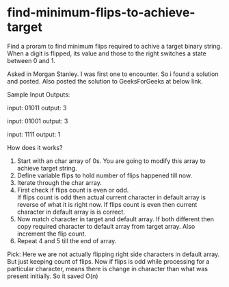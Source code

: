 # find-minimum-flips-to-achieve-target
Find a proram to find minimum flips required to achive a target binary string. When a digit is flipped, its value and those to the right switches a state between 0 and 1.

Asked in Morgan Stanley. I was first one to encounter. So i found a solution and posted. Also posted the solution to GeeksForGeeks at below link.

Sample Input Outputs:

input: 01011
output: 3

input: 01001
output: 3

input: 1111
output: 1

How does it works?

1. Start with an char array of 0s. You are going to modify this array to achieve target string.
2. Define variable flips to hold number of flips happened till now.
3. Iterate through the char array.
4. First check if flips count is even or odd.  
   If flips count is odd then actual current character in default array is reverse of what it is right now.
   If flips count is even then current character in default array is is correct.  
5. Now match character in target and default array. If both different then copy required character to default array from target array.
   Also increment the flip count.
6. Repeat 4 and 5 till the end of array.

Pick: Here we are not actually flipping right side characters in default array. But just keeping count of flips. Now if flips is odd while processing for a particular character, means there is change in character than what was present initially. So it saved O(n)
